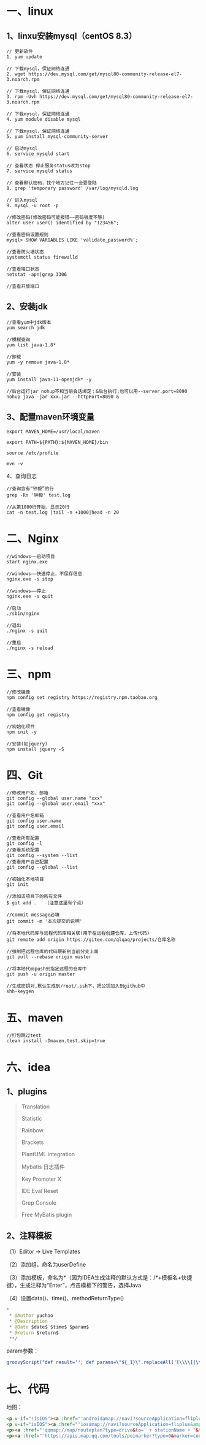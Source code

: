 # 一、linux

## 1、linxu安装mysql（centOS 8.3）

```shell
// 更新软件
1. yum update

// 下载mysql，保证网络连通
2. wget https://dev.mysql.com/get/mysql80-community-release-el7-3.noarch.rpm

// 下载mysql，保证网络连通
3. rpm -Uvh https://dev.mysql.com/get/mysql80-community-release-el7-3.noarch.rpm

// 下载mysql，保证网络连通
4. yum module disable mysql

// 下载mysql，保证网络连通
5. yum install mysql-community-server

// 启动mysql
6. service mysqld start

// 查看状态 停止服务status改为stop
7. service mysqld status

// 查看默认密码，找个地方记住一会要登陆
8. grep 'temporary password' /var/log/mysqld.log

// 进入mysql
9. mysql -u root -p

//修改密码(修改密码可能报错——密码强度不够)
alter user user() identified by "123456";

//查看密码设置规则
mysql> SHOW VARIABLES LIKE 'validate_password%'; 

//查看防火墙状态
systemctl status firewalld

//查看端口状态
netstat -apn|grep 3306

//查看开放端口
```

## 2、安装jdk

```shell
//查看yum中jdk版本
yum search jdk

//模糊查询
yum list java-1.8*

//卸载
yum -y remove java-1.8*

//安装
yum install java-11-openjdk* -y

//后台运行jar nohup不和当前会话绑定；&后台执行;也可以用--server.port=8090
nohup java -jar xxx.jar --httpPort=8090 &
```

## 3、配置maven环境变量

```shell
export MAVEN_HOME=/usr/local/maven

export PATH=${PATH}:${MAVEN_HOME}/bin

source /etc/profile

mvn -v  
```

4、查询日志

```shell
//查询含有“钟毅”的行
grep -Rn '钟毅' test.log

//从第1000行开始，显示20行
cat -n test.log |tail -n +1000|head -n 20
```



# 二、Nginx

```shell
//windows——启动项目
start nginx.exe

//windows——快速停止，不保存信息
nginx.exe -s stop

//windows——停止
nginx.exe -s quit
```



```shell
//启动
./sbin/nginx

//退出
./nginx -s quit

//重启
./nginx -s reload
```



# 三、npm

```shell
//修改镜像
npm config set registry https://registry.npm.taobao.org

//查看镜像
npm config get registry 

//初始化项目
npm init -y

//安装(如jquery)
npm install jquery -S
```



# 四、Git

```shell
//修改用户名、邮箱
git config --global user.name "xxx"
git config --global user.email "xxx"

//查看用户名邮箱
git config user.name
git config user.email

//查看所有配置
git config -l
//查看系统配置
git config --system --list
//查看用户自己配置
git config --global --list

//初始化本地项目
git init

//添加该项目下的所有文件
$ git add .   （注意这里有个点）

//commit message必填
git commit -m '本次提交的说明'

//将本地代码库与远程代码库相关联(用于在远程创建仓库，上传代码)
git remote add origin https://gitee.com/qlqaq/projects/仓库名称

//强制把远程仓库的代码跟新到当前分支上面
git pull --rebase origin master

//将本地代码push到指定远程的仓库中
git push -u origin master
```



```shell
//生成密钥对,默认生成到/root/.ssh下，把公钥加入到github中
shh-keygen
```

# 五、maven

```shell
//打包跳过test
clean install -Dmaven.test.skip=true
```

# 六、idea

## 1、plugins

> Translation
>
> Statistic
>
> Rainbow
>
> Brackets
>
> PlantUML integration
>
> Mybatis 日志插件
>
> Key Promoter X
>
> IDE Eval Reset
>
> Grep Console
>
> Free MyBatis plugin

## 2、注释模板

（1）Editor -> Live Templates

（2）添加组，命名为userDefine

（3）添加模板，命名为*（因为IDEA生成注释的默认方式是：/*+模板名+快捷键），生成注释为“Enter”，点击模板下的警告，选择Java

（4）设置data()、time()、methodReturnType()

```java
*
 * @Author yuchao
 * @Description 
 * @Date $date$ $time$ $param$
 * @return $return$
 **/
```

param参数：

```yaml
groovyScript("def result=''; def params=\"${_1}\".replaceAll('[\\\\[|\\\\]|\\\\s]', '').split(',').toList(); for(i = 0; i < params.size(); i++) {if(params[i] == '') return result;if(i==0) result += '\\n'; result+=' * @param ' + params[i] + ((i < params.size() - 1) ? '\\n' : '')}; return result", methodParameters()) 
```

# 七、代码

地图：

```html
<p v-if="!isIOS"><a :href="'androidamap://navi?sourceApplication=fliplus&amp;poiname=' + stationName + '&amp;lat=' + latitude + '&amp;lon=' + longitude + '&amp;dev=1&amp;style=2'">去{{stationName}}（高德地图）</a></p></p>
<p v-if="isIOS"><a :href="'iosamap://navi?sourceApplication=fliplus&amp;poiname=' + stationName + '&amp;&lat=' + latitude + '&lon=' + longitude + '&dev=1&style=2'">去{{stationName}}（高德地图）</a></p></p>
<p><a :href="'qqmap://map/routeplan?type=drive&to=' + stationName + '&tocoord=' + latitude + ',' + longitude + '&referer=OB4BZ-D4W3U-B7VVO-4PJWW-6TKDJ-WPB77'">去{{stationName}}（腾讯地图）</a></p>
<p><a :href="'https://apis.map.qq.com/tools/poimarker?type=0&marker=coord:39.96554,116.26719;title:成都;addr:北京市海淀区复兴路32号院&key=ECWBZ-ES7KU-YSEVC-24FWT-R2BDK-NHB3Z&referer=fliplus'">微信公众号 地图组件</a></p>
```

